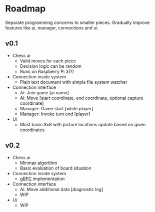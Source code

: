 # Roadmap
Separate programming concerns to smaller pieces. Gradually improve features like ai, manager, connections and ui. 

## v0.1
- Chess ai
  - Valid moves for each piece
  - Decision logic can be random
  - Runs on Raspberry Pi 3(?)
- Connection inside system
  - Plain text document with simple file system watcher
- Connection interface
  - Ai: Join game [ai name]
  - Ai: Move [start coordinate, end coordinate, optional capture coordinate]
  - Manager: Game start [white player]
  - Manager: Invoke turn end [player]
- Ui
  - Most basic 8x8 with picture locations update based on given coordinates

## v0.2
- Chess ai
  - Minmax algorithm
  - Basic evaluation of board situation
- Connection inside system
  - [gRPC](https://grpc.io/docs/languages/) implementation
- Connection interface
  - Ai: Move additional data [diagnostic log]
  - WIP
- Ui
  - WIP

